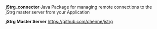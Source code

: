 **jStrg_connector**
Java Package for managing remote connections to the jStrg master server from your Application

**jStrg Master Server**
https://github.com/dhenne/jstrg
